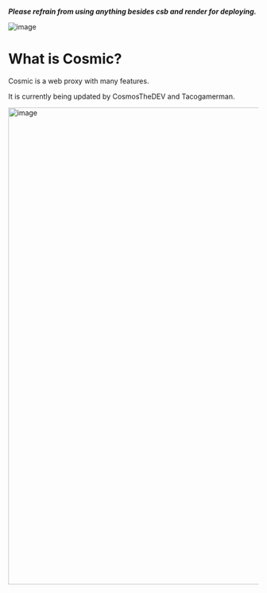 ***Please refrain from using anything besides csb and render for deploying.***

![image](https://github.com/CosmicProxy-DEV/Cosmic/assets/119009502/242f289e-eb4f-46d9-a368-ae093ace4e1b)


# What is Cosmic? 

Cosmic is a web proxy with many features.

It is currently being updated by CosmosTheDEV and Tacogamerman.

<img width="960" alt="image" src="https://github.com/CosmicProxy-DEV/Cosmic/assets/119009502/81e479a1-4f83-4b3f-985e-aad9291380a4">
